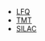 - [LFQ]()
- [TMT]()
- [SILAC](https://github.com/MRCToxBioinformatics/Proteomics_data_analysis/blob/main/Markdowns/SILAC.html)
